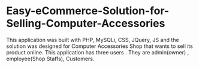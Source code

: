 # Easy-eCommerce-Solution-for-Selling-Computer-Accessories
This application was built with PHP, MySQLi, CSS, JQuery, JS and the solution was designed for Computer Accessories Shop that wants to sell its product online.  This application has three users . They are admin(owner) , employee(Shop Staffs), Customers.
